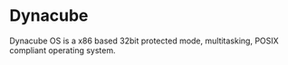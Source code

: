 # Dynacube
Dynacube OS is a x86 based 32bit protected mode, multitasking, POSIX compliant operating system. 
